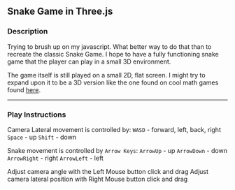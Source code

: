 ## Snake Game in Three.js

### Description
Trying to brush up on my javascript. What better way to do that
than to recreate the classic Snake Game. I hope to have a fully 
functioning snake game that the player can play in a small 3D 
environment. 

The game itself is still played on a small 2D, flat screen.
I might try to expand upon it to be a 3D version like the 
one found on cool math games found [here](https://www.coolmathgames.com/0-snake-3d).

---
### Play Instructions
Camera Lateral movement is controlled by:
`WASD` - forward, left, back, right
`Space` - up
`Shift` - down

Snake movement is controlled by `Arrow Keys`:
`ArrowUp` - up
`ArrowDown` - down
`ArrowRight` - right
`ArrowLeft` - left

Adjust camera angle with the Left Mouse button click and drag
Adjust camera lateral position with Right Mouse button click and drag